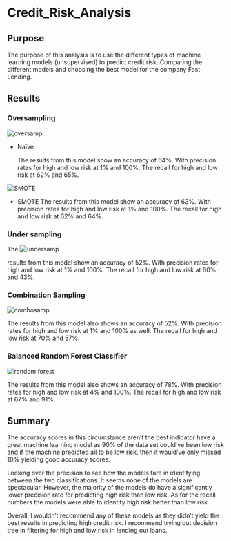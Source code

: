 # Credit_Risk_Analysis

## Purpose

The purpose of this analysis is to use the different types of machine learning models (unsupervised) to predict credit risk. Comparing the different models and choosing the best model for the company Fast Lending.

## Results

### Oversampling


![oversamp](https://user-images.githubusercontent.com/88587406/145736709-952dcd23-f205-4e79-ac02-4c127c8876d7.PNG)

* Naïve
	
	The results from this model show an accuracy of 64%. With precision 	rates for high and low risk at 1% and 100%. The recall for high and 	low risk at 62% and 65%.


![SMOTE](https://user-images.githubusercontent.com/88587406/145736720-24ecee42-1b9e-4447-be3f-b530187c5d5a.PNG)

* SMOTE
	The results from this model show an accuracy of 63%. With precision 	rates for high and low risk at 1% and 100%. The recall for high and 	low risk at 62% and 64%.


### Under sampling

The ![undersamp](https://user-images.githubusercontent.com/88587406/145736728-e6cef762-7218-4e68-bee2-34fdbf0d6e3a.PNG)

results from this model show an accuracy of 52%. With precision rates for high and low risk at 1% and 100%. The recall for high and low risk at 60% and 43%.

### Combination Sampling

![combosamp](https://user-images.githubusercontent.com/88587406/145736736-5fcb5a59-605b-486f-948d-5499f65aba60.PNG)

The results from this model also shows an accuracy of 52%. With precision rates for high and low risk at 1% and 100% as well. The recall for high and low risk at 70% and 57%.

### Balanced Random Forest Classifier

![random forest](https://user-images.githubusercontent.com/88587406/145736783-52e6d891-0706-425e-abe9-9561dbf3690c.PNG)

The results from this model also shows an accuracy of 78%. With precision rates for high and low risk at 4% and 100%. The recall for high and low risk at 67% and 91%.

## Summary

The accuracy scores in this circumstance aren’t the best indicator have a great machine learning model as 90% of the data set could’ve been low risk and if the machine predicted all to be low risk, then it would’ve only missed 10% yielding good accuracy scores. 

Looking over the precision to see how the models fare in identifying between the two classifications. It seems none of the models are spectacular. However, the majority of the models do have a significantly lower precision rate for predicting high risk than low risk. As for the recall numbers the models were able to identify high risk better than low risk. 

Overall, I wouldn’t recommend any of these models as they didn’t yield the best results in predicting high credit risk. I recommend trying out decision tree in filtering for high and low risk in lending out loans. 
